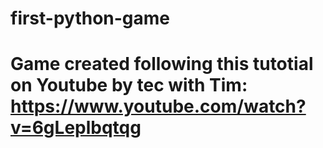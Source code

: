 # first-python-game
# Game created following this tutotial on Youtube by tec with Tim: https://www.youtube.com/watch?v=6gLeplbqtqg

